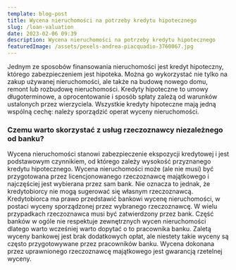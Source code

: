 ```yaml
---
template: blog-post
title: Wycena nieruchomości na potrzeby kredytu hipotecznego
slug: /loan-valuation
date: 2023-02-06 09:39
description: Wycena nieruchomości na potrzeby kredytu hipotecznego
featuredImage: /assets/pexels-andrea-piacquadio-3760067.jpg
---
```

Jednym ze sposobów finansowania nieruchomości jest kredyt hipoteczny, którego zabezpieczeniem jest hipoteka. Można go wykorzystać nie tylko na zakup używanej nieruchomości, ale także na budowę nowego domu, remont lub rozbudowę nieruchomości. Kredyty hipoteczne to umowy długoterminowe, a oprocentowanie i sposób spłaty zależą od warunków ustalonych przez wierzyciela. Wszystkie kredyty hipoteczne mają jedną wspólną cechę: należy sporządzić operat wyceny nieruchomości.



### Czemu warto skorzystać z usług rzeczoznawcy niezależnego od banku?

Wycena nieruchomości stanowi zabezpieczenie ekspozycji kredytowej i jest podstawowym czynnikiem, od którego zależy wysokość przyznanego kredytu hipotecznego. Wycena nieruchomości może (ale nie musi) być przygotowana przez licencjonowanego rzeczoznawcę majątkowego i najczęściej jest wybierana przez sam bank. Nie oznacza to jednak, że kredytobiorcy nie mogą sugerować się własnym rzeczoznawcą. Kredytobiorca ma prawo przedstawić bankowi wycenę nieruchomości, w postaci wyceny sporządzonej przez wybranego rzeczoznawcę. W wielu przypadkach rzeczoznawca musi być zatwierdzony przez bank. Część banków w ogóle nie respektuje zewnętrznych wycen nieruchomości dlatego warto wcześniej warto dopytać o to pracownika banku. Zaletą wyceny bankowej jest brak dodatkowych opłat, ale niestety takie wyceny są często przygotowywane przez pracowników banku. Wycena dokonana przez uprawnionego rzeczoznawcę majątkowego jest gwarancją rzetelnej wyceny.

